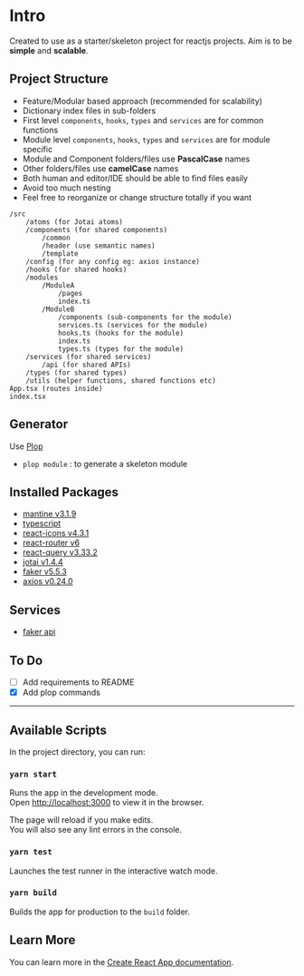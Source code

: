 # Intro

Created to use as a starter/skeleton project for reactjs projects. Aim is to be **simple** and **scalable**.

## Project Structure

- Feature/Modular based approach (recommended for scalability)
- Dictionary index files in sub-folders
- First level `components`, `hooks`, `types` and `services` are for common functions
- Module level `components`, `hooks`, `types` and `services` are for module specific
- Module and Component folders/files use **PascalCase** names
- Other folders/files use **camelCase** names
- Both human and editor/IDE should be able to find files easily
- Avoid too much nesting
- Feel free to reorganize or change structure totally if you want

```text
/src
    /atoms (for Jotai atoms)
    /components (for shared components)
        /common
        /header (use semantic names)
        /template
    /config (for any config eg: axios instance)
    /hooks (for shared hooks)
    /modules
        /ModuleA
            /pages
            index.ts
        /ModuleB
            /components (sub-components for the module)
            services.ts (services for the module)
            hooks.ts (hooks for the module)
            index.ts
            types.ts (types for the module)
    /services (for shared services)
        /api (for shared APIs)
    /types (for shared types)
    /utils (helper functions, shared functions etc)
App.tsx (routes inside)
index.tsx
```

## Generator

Use [Plop](https://plopjs.com/)

- `plop module` : to generate a skeleton module

## Installed Packages

- [mantine v3.1.9](https://mantine.dev/)
- [typescript](https://www.typescriptlang.org/)
- [react-icons v4.3.1](https://react-icons.github.io/react-icons)
- [react-router v6](https://reactrouter.com/)
- [react-query v3.33.2](https://react-query.tanstack.com/)
- [jotai v1.4.4](https://jotai.org/)
- [faker v5.5.3](https://github.com/Marak/Faker.js)
- [axios v0.24.0](https://axios-http.com/)

## Services

- [faker api](https://fakerapi.it/en)

## To Do

- [ ] Add requirements to README
- [x] Add plop commands

---

## Available Scripts

In the project directory, you can run:

### `yarn start`

Runs the app in the development mode.\
Open [http://localhost:3000](http://localhost:3000) to view it in the browser.

The page will reload if you make edits.\
You will also see any lint errors in the console.

### `yarn test`

Launches the test runner in the interactive watch mode.

### `yarn build`

Builds the app for production to the `build` folder.

## Learn More

You can learn more in the [Create React App documentation](https://facebook.github.io/create-react-app/docs/getting-started).
